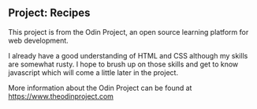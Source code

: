 ## Project: Recipes

This project is from the Odin Project, an open source learning platform for web development.

I already have a good understanding of HTML and CSS although my skills are
somewhat rusty. I hope to brush up on those skills and get to know javascript
which will come a little later in the project.

More information about the Odin Project can be found at https://www.theodinproject.com
